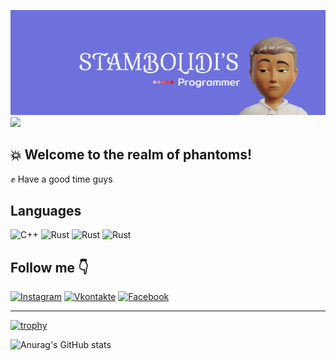 ![](https://github.com/CrystalPhantom/CrystalPhantom/blob/04fb06b70801ea7025439729c2025358666495ea/assets/Frame%201.jpg)
![](https://img.shields.io/github/gist/stars/CrystalPhantom?color=red%20&label=stars&logo=GitHub&style=flat-square)
## :boom: Welcome to the realm of phantoms! ##
 :fist: Have a good time guys

## Languages
![C++](https://img.shields.io/badge/-C++-090909?style=for-the-badge&logo=C%2b%2b&logoColor=6296CC)
![Rust](https://img.shields.io/badge/-Rust-090909?style=for-the-badge&logo=Rust&logoColor=FF4500)
![Rust](https://img.shields.io/badge/-html-090909?style=for-the-badge&logo=HTML5&logoColor=FF7F50)
![Rust](https://img.shields.io/badge/-css-090909?style=for-the-badge&logo=CSS3&logoColor=4169E1)


## Follow me :point_down:
[![Instagram](https://img.shields.io/badge/-Instagram-090909?style=for-the-badge&logo=instagram&logoColor=6E71DB)](https://www.instagram.com/alexeyshpavda)
[![Vkontakte](https://img.shields.io/badge/-Vkontakte-090909?style=for-the-badge&logo=Vk&logoColor=6E71DB)](https://vk.com/aduanite)
[![Facebook](https://img.shields.io/badge/-Facebook-090909?style=for-the-badge&logo=Facebook&logoColor=6E71DB)]()

---


[![trophy](https://github-profile-trophy.vercel.app/?username=ryo-ma)]([https://github.com/ryo-ma/github-profile-trophy](https://instagram.com/aduanite_xrustal?igshid=ZDdkNTZiNTM=))

![Anurag's GitHub stats](https://github-readme-stats.vercel.app/api?username=CrystalPhantom&show_icons=true&theme=radical) 



